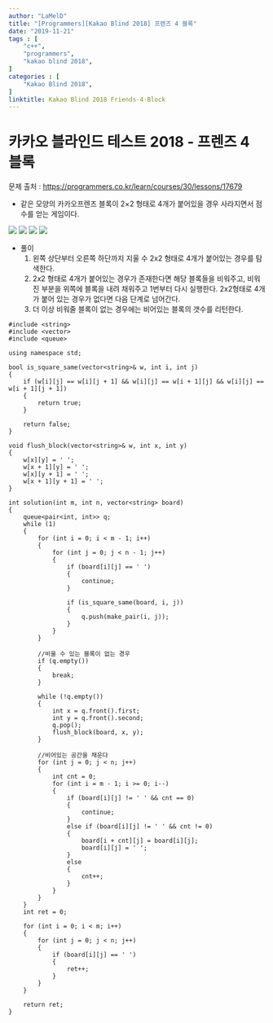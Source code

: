 ```yaml
---
author: "LaMelD"
title: "[Programmers][Kakao Blind 2018] 프렌즈 4 블록"
date: "2019-11-21"
tags : [
    "c++",
    "programmers",
    "kakao blind 2018",
]
categories : [
    "Kakao Blind 2018",
]
linktitle: Kakao Blind 2018 Friends-4-Block
---
```


<h1>카카오 블라인드 테스트 2018 - 프렌즈 4 블록</h1>

문제 출처 : <a href="https://programmers.co.kr/learn/courses/30/lessons/17679">https://programmers.co.kr/learn/courses/30/lessons/17679</a>

- 같은 모양의 카카오프렌즈 블록이 2×2 형태로 4개가 붙어있을 경우 사라지면서 점수를 얻는 게임이다.

>
<img src="/images/friend4block1.png">
<img src="/images/friend4block2.png">
<img src="/images/friend4block3.png">
<img src="/images/friend4block4.png">


- 풀이
	1. 왼쪽 상단부터 오른쪽 하단까지 지울 수 2x2 형태로 4개가 붙어있는 경우를 탐색한다.
	2. 2x2 형태로 4개가 붙어있는 경우가 존재한다면 해당 블록들을 비워주고, 비워진 부분을 위쪽에 블록을 내려 채워주고 1번부터 다시 실행한다. 2x2형태로 4개가 붙어 있는 경우가 없다면 다음 단계로 넘어간다.
	3. 더 이상 비워줄 블록이 없는 경우에는 비어있는 블록의 갯수를 리턴한다.

>
```
#include <string>
#include <vector>
#include <queue>

using namespace std;

bool is_square_same(vector<string>& w, int i, int j)
{
	if (w[i][j] == w[i][j + 1] && w[i][j] == w[i + 1][j] && w[i][j] == w[i + 1][j + 1])
	{
		return true;
	}

	return false;
}

void flush_block(vector<string>& w, int x, int y)
{
	w[x][y] = ' ';
	w[x + 1][y] = ' ';
	w[x][y + 1] = ' ';
	w[x + 1][y + 1] = ' ';
}

int solution(int m, int n, vector<string> board)
{
	queue<pair<int, int>> q;
	while (1)
	{
		for (int i = 0; i < m - 1; i++)
		{
			for (int j = 0; j < n - 1; j++)
			{
				if (board[i][j] == ' ')
				{
					continue;
				}

				if (is_square_same(board, i, j))
				{
					q.push(make_pair(i, j));
				}
			}
		}

		//비울 수 있는 블록이 없는 경우
		if (q.empty())
		{
			break;
		}

		while (!q.empty())
		{
			int x = q.front().first;
			int y = q.front().second;
			q.pop();
			flush_block(board, x, y);
		}

		//비어있는 공간을 채운다
		for (int j = 0; j < n; j++)
		{
			int cnt = 0;
			for (int i = m - 1; i >= 0; i--)
			{
				if (board[i][j] != ' ' && cnt == 0)
				{
					continue;
				}
				else if (board[i][j] != ' ' && cnt != 0)
				{
					board[i + cnt][j] = board[i][j];
					board[i][j] = ' ';
				}
				else
				{
					cnt++;
				}
			}
		}
	}
	int ret = 0;

	for (int i = 0; i < m; i++)
	{
		for (int j = 0; j < n; j++)
		{
			if (board[i][j] == ' ')
			{
				ret++;
			}
		}
	}

	return ret;
}
```

